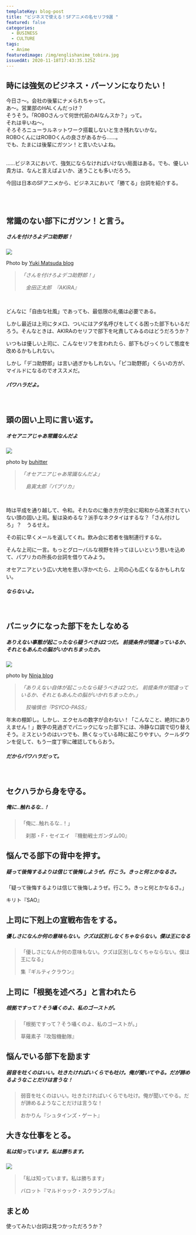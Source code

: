 ```yaml
---
templateKey: blog-post
title: "ビジネスで使える！SFアニメの名セリフ9選 "
featured: false
categories:
  - BUSINESS
  - CULTURE
tags:
  - Anime
featuredimage: /img/englishanime_tobira.jpg
issuedAt: 2020-11-18T17:43:35.125Z
---
```



## 時には強気のビジネス・パーソンになりたい！

<div class="talk-left">
  <div class="robo"></div>
  <div class="serif">
    今日さ〜。会社の後輩にナメられちゃって。
  </div>
</div>

<div class="talk-right">
  <div class="uma"></div>
  <div class="serif">
    あ〜。営業部のHALくんだっけ？
  </div>
</div>

<div class="talk-left">
  <div class="robo"></div>
  <div class="serif">
    そうそう。「ROBOさんって何世代前のAIなんスか？」って。
  </div>
</div>

<div class="talk-right">
  <div class="usa"></div>
  <div class="serif">
    それは辛いね〜。
  </div>
</div>

<div class="talk-left">
  <div class="robo"></div>
  <div class="serif">
    そろそろニューラルネットワーク搭載しないと生き残れないかな。
  </div>
</div>

<div class="talk-right">
  <div class="nanika"></div>
  <div class="serif">
    ROBOくんにはROBOくんの良さがあるから……。
  </div>
</div>

<div class="talk-left">
  <div class="robo"></div>
  <div class="serif">
   でも、たまには後輩にガツン！と言いたいよね。
  </div>
</div>



<br>

……ビジネスにおいて、強気にならなければいけない局面はある。でも、優しい貴方は、なんと言えばよいか、迷うことも多いだろう。

今回は日本のSFアニメから、ビジネスにおいて「勝てる」台詞を紹介する。

<br><br>

## 常識のない部下にガツン！と言う。

<div class="talk-left">
  <div class="usa"></div>
  <div class="serif">
    <h5>さんを付けろよデコ助野郎！</h5>
  </div>
</div>

![](/img/business_anime_akira.jpg)

Photo by [Yuki Matsuda blog](https://yukimatsuda.com/dekosuke-yarou/)

> *「さんを付けろよデコ助野郎！」*
>
> 　*金田正太郎　『AKIRA』*

<br>

どんなに「自由な社風」であっても、最低限の礼儀は必要である。

しかし最近は上司にタメ口、ついにはアダ名呼びをしてくる困った部下もいるだろう。そんなときは、AKIRAのセリフで部下を叱責してみるのはどうだろうか？

いつもは優しい上司に、こんなセリフを言われたら、部下もびっくりして態度を改めるかもしれない。

しかし「デコ助野郎」は言い過ぎかもしれない。「ピコ助野郎」くらいの方が、マイルドになるのでオススメだ。

<div class="talk-right">
  <div class="uma"></div>
  <div class="serif">
    <h5>パワハラだよ。</h5>
  </div>
</div>

<br>

## 頭の固い上司に言い返す。

<div class="talk-left">
  <div class="usa"></div>
  <div class="serif">
    <h5>オセアニアじゃあ常識なんだよ</h5>
  </div>
</div>

![](/img/business_anime_paprika.jpeg)

photo by [buhitter](https://buhitter.com/search?q=%E3%82%AA%E3%82%BB%E3%82%A2%E3%83%8B%E3%82%A2&offset=80)

> *「オセアニアじゃあ常識なんだよ」*
>
> 　*島寅太郎『パプリカ』*

<br>

時は平成を通り越して、令和。それなのに働き方が完全に昭和から改革されていない頭の固い上司。髪は染めるな？派手なネクタイはするな？「さん付けしろ」？　うるせえ。

その前に早くメールを返してくれ。飲み会に若者を強制連行するな。

そんな上司に一言。もっとグローバルな視野を持ってほしいという思いを込めて、パプリカの所長の台詞を借りてみよう。

オセアニアという広い大地を思い浮かべたら、上司の心も広くなるかもしれない。

<div class="talk-right">
  <div class="nanika"></div>
  <div class="serif">
    <h5>ならないよ。</h5>
  </div>
</div>

<br>

## パニックになった部下をたしなめる

<div class="talk-left">
  <div class="usa"></div>
  <div class="serif">
    <h5>ありえない事態が起こったなら疑うべきは2つだ。
前提条件が間違っているか、それともあんたの脳がいかれちまったか。</h5>
  </div>
</div>

![](/img/business_anime_psyco.jpeg)

photo by [Ninja blog](http://miotukushi.blog.shinobi.jp/psycho-pass/psycho-pass2%20%E7%AC%AC7%E8%A9%B1)

> *「ありえない自体が起こったなら疑うべきは2つだ。
> 前提条件が間違っているか、それともあんたの脳がいかれちまったか。」*
>
> 　*狡噛慎也『PSYCO-PASS』*

年末の棚卸し。しかし、エクセルの数字が合わない！「こんなこと、絶対にありえません！」数字の見過ぎでパニックになった部下には、冷静な口調で切り替えそう。ミスというのはいつでも、熱くなっている時に起こりやすい。クールダウンを促して、もう一度丁寧に確認してもらおう。

<div class="talk-right">
  <div class="uma"></div>
  <div class="serif">
    <h5>だからパワハラだって。</h5>
  </div>
</div>

<br>

## セクハラから身を守る。

<div class="talk-left">
  <div class="usa"></div>
  <div class="serif">
    <h5>俺に‥触れるな‥！</h5>
  </div>
</div>

> 「俺に‥触れるな‥！」
>
> 　刹那・F・セイエイ　『機動戦士ガンダム00』

## 悩んでる部下の背中を押す。

<div class="talk-left">
  <div class="usa"></div>
  <div class="serif">
    <h5>疑って後悔するよりは信じて後悔しようぜ。行こう。きっと何とかなるさ。</h5>
  </div>
</div>

「疑って後悔するよりは信じて後悔しようぜ。行こう。きっと何とかなるさ。」

キリト『SAO』

## 上司に下剋上の宣戦布告をする。

<div class="talk-left">
  <div class="usa"></div>
  <div class="serif">
    <h5>優しさになんか何の意味もない。クズは区別しなくちゃならない。僕は王になる</h5>
  </div>
</div>

> 「優しさになんか何の意味もない。クズは区別しなくちゃならない。僕は王になる」
>
> 集『ギルティクラウン』

## 上司に「根拠を述べろ」と言われたら

<div class="talk-left">
  <div class="usa"></div>
  <div class="serif">
    <h5>根拠ですって？そう囁くのよ、私のゴーストが。</h5>
  </div>
</div>

> 「根拠ですって？そう囁くのよ、私のゴーストが。」
>
> 草薙素子『攻殻機動隊』

## 悩んでいる部下を励ます

<div class="talk-left">
  <div class="usa"></div>
  <div class="serif">
    <h5>弱音を吐くのはいい。吐きたければいくらでも吐け。俺が聞いてやる。だが諦めるようなことだけは言うな！</h5>
  </div>
</div>

> 弱音を吐くのはいい。吐きたければいくらでも吐け。俺が聞いてやる。だが諦めるようなことだけは言うな！
>
> おかりん『シュタインズ・ゲート』

## 大きな仕事をとる。

<div class="talk-left">
  <div class="usa"></div>
  <div class="serif">
    <h5>私は知っています。私は勝ちます。</h5>
  </div>
</div>

![](/img/englishanime_mar.jpg)

> 「私は知っています。私は勝ちます」
>
> バロット『マルドゥック・スクランブル』

## まとめ

使ってみたい台詞は見つかっただろうか？